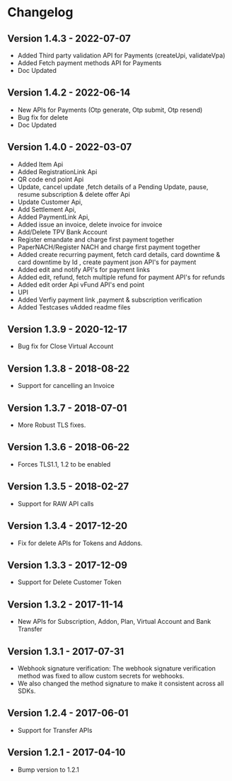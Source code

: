 # Changelog

## Version 1.4.3 - 2022-07-07
* Added Third party validation API for Payments (createUpi, validateVpa)
* Added Fetch payment methods API for Payments
* Doc Updated

## Version 1.4.2 - 2022-06-14
* New APIs for Payments (Otp generate, Otp submit, Otp resend)
* Bug fix for delete
* Doc Updated

## Version 1.4.0 - 2022-03-07
* Added Item Api
* Added RegistrationLink Api
* QR code end point Api
* Update, cancel update ,fetch details of a Pending Update, pause, resume subscription & delete offer Api
* Update Customer Api,
* Add Settlement Api,
* Added PaymentLink Api,
* Added issue an invoice, delete invoice for invoice
* Add/Delete TPV Bank Account
* Register emandate and charge first payment together
* PaperNACH/Register NACH and charge first payment together
* Added create recurring payment, fetch card details, card downtime & card downtime by Id , create payment json API's for payment
* Added edit and notify API's for payment links
* Added edit, refund, fetch multiple refund for payment API's for refunds
* Added edit order Api
vFund API's end point
* UPI
* Added Verfiy payment link ,payment & subscription verification
* Added Testcases
vAdded readme files

## Version 1.3.9 - 2020-12-17
* Bug fix for Close Virtual Account

## Version 1.3.8 - 2018-08-22
* Support for cancelling an Invoice

## Version 1.3.7 - 2018-07-01
* More Robust TLS fixes.

## Version 1.3.6 - 2018-06-22
* Forces TLS1.1, 1.2 to be enabled

## Version 1.3.5 - 2018-02-27
* Support for RAW API calls

## Version 1.3.4 - 2017-12-20
* Fix for delete APIs for Tokens and Addons.

## Version 1.3.3 - 2017-12-09
* Support for Delete Customer Token

## Version 1.3.2 - 2017-11-14
* New APIs for Subscription, Addon, Plan, Virtual Account and Bank Transfer

## Version 1.3.1 - 2017-07-31
* Webhook signature verification: The webhook signature verification method was fixed to allow custom secrets for webhooks.
* We also changed the method signature to make it consistent across all SDKs.

## Version 1.2.4 - 2017-06-01
* Support for Transfer APIs

## Version 1.2.1 - 2017-04-10
* Bump version to 1.2.1